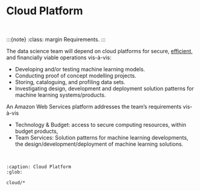 <br>

# Cloud Platform

<br>

:::{note}
:class: margin
Requirements.
:::

The data science team will depend on cloud platforms for secure, [efficient](https://dictionary.cambridge.org/us/dictionary/english/efficient), and financially viable operations vis-à-vis:

* Developing and/or testing machine learning models.
* Conducting proof of concept modelling projects.
* Storing, cataloguing, and profiling data sets.
* Investigating design, development and deployment solution patterns for machine learning systems/products.

An Amazon Web Services platform addresses the team’s requirements vis-à-vis

* Technology & Budget: access to secure computing resources, within budget products,
* Team Services: Solution patterns for machine learning developments, the design/development/deployment of machine 
learning solutions.

<br>

```{toctree}
:caption: Cloud Platform
:glob:

cloud/*
```


<br>
<br>
<br>
<br>

<br>
<br>
<br>
<br>
